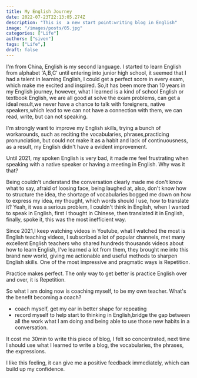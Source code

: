 ```yaml
---
title: My English Journey
date: 2022-07-23T22:13:05.274Z
description: "This is  a new start point:writing blog in English"
image: "/images/posts/05.jpg"
categories: ["Life"]
authors: ["siven"]
tags: ["Life",]
draft: false
---
```


I'm from China, English is my second language.
I started to learn English from alphabet 'A,B,C' until entering into junior high school, it seemed that I had a talent in learning English, I could get a perfect score in every exam, which make me excited and inspired. So,it has been more than 10 years in my English journey, however, what I learned is a kind of school English or textbook English, we are all good at solve the exam problems, can get a ideal result,we never have a chance to talk with foreigners, native speakers,which lead to we can not have a connection with them, we can read, write, but can not speaking.

I'm strongly want to improve my English skills, trying a bunch of workarounds, such as reciting the vocabularies, phrases,practicing pronunciation, but could not make it as a habit and lack of continuousness, as a result, my English didn't have a evident improvement.

Until 2021, my spoken English is very bad, it made me feel frustrating when speaking with a native speaker or having a meeting in English. Why was it that?

Being couldn't understand the conversation clearly made me don't know what to say, afraid of loosing face, being laughed at, also, don't know how to structure the idea, the shortage of vocabularies bogged me down on how to express my idea, my thought, which words should I use, how to translate it? Yeah, it was a serious problem, I couldn't think in English, when I wanted to speak in English, first I thought in Chinese, then translated it in English, finally, spoke it, this was the most inefficient way.

Since 2021,I keep watching videos in Youtube, what I watched the most is English teaching videos, I subscribed a lot of popular channels, met many excellent English teachers who shared hundreds thousands videos about how to learn English, I've learned a lot from them, they brought me into this brand new world, giving me actionable and useful methods to sharpen English skills. One of the most impressive and pragmatic ways is Repetition.

Practice makes perfect. The only way to get better is practice English over and over, it is Repetition.

So what I am doing now is coaching myself, to be my own teacher. What's the benefit becoming a coach?

- coach myself, get my ear in better shape for repeating
- record myself to help start to thinking in English,bridge the gap between all the work what I am doing and being able to use those new habits in a conversation.

It cost me 30min to write this piece of blog, I felt so concentrated, next time I should use what I learned to write a blog, the vocabularies, the phrases, the expressions.

I like this feeling, it can give me a positive feedback immediately, which can build up my confidence.
